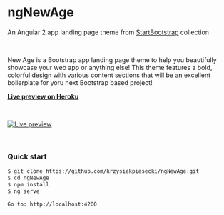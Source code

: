 # ngNewAge

An Angular 2 app landing page theme from [StartBootstrap](https://startbootstrap.com) collection

<br>

New Age is a Bootstrap app landing page theme to help you beautifully showcase your web app or anything else! This theme features a bold, colorful design with various content sections that will be an excellent boilerplate for yoru next Bootstrap based project!

__[Live preview on Heroku](https://startbootstrap-new-age.herokuapp.com)__

<br>

<a href="https://startbootstrap-new-age.herokuapp.com"><img alt="Live preview" src="https://github.com/krzysiekpiasecki/ngNewAge/blob/master/src/assets/img/preview.png" /></a>

<br>


### Quick start

```bash
$ git clone https://github.com/krzysiekpiasecki/ngNewAge.git
$ cd ngNewAge
$ npm install
$ ng serve

Go to: http://localhost:4200
```
